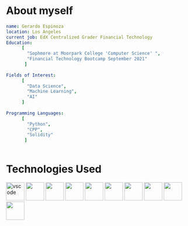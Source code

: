 
# About myself

```yaml
name: Gerardo Espinoza
location: Los Angeles
current job: EdX Centralized Grader Financial Technology
Education:
      [ 
        "Sophmore at Moorpark College 'Computer Science' ",
        "Financial Technology Bootcamp September 2021"
       ]
        
Fields of Interest:
      [
        "Data Science",
        "Machine Learning",
        "AI"        
      ]
      
Programming Languages:
      [
        "Python",
        "CPP",
        "Solidity"
       ]
   
```

# Technologies Used
<p align="left">
<img src="https://cdn.jsdelivr.net/gh/devicons/devicon/icons/python/python-original-wordmark.svg"alt="vscode" width="50" height="50"/ />   
<img src="https://cdn.jsdelivr.net/gh/devicons/devicon/icons/pandas/pandas-original-wordmark.svg" width="50" height="50" />
<img src="https://cdn.jsdelivr.net/gh/devicons/devicon/icons/solidity/solidity-plain.svg" width="50" height="50"/>
<img src="https://cdn.jsdelivr.net/gh/devicons/devicon/icons/anaconda/anaconda-original-wordmark.svg"width="50" height="50" />
<img src="https://cdn.jsdelivr.net/gh/devicons/devicon/icons/visualstudio/visualstudio-plain.svg" width="50" height="50" />
<img src="https://cdn.jsdelivr.net/gh/devicons/devicon/icons/tensorflow/tensorflow-original.svg" width="50" height="50" />
<img src="https://cdn.jsdelivr.net/gh/devicons/devicon/icons/slack/slack-original.svg"  width="50" height="50"/>
<img src="https://cdn.jsdelivr.net/gh/devicons/devicon/icons/numpy/numpy-original-wordmark.svg" width="50" height="50"/>
<img src="https://cdn.jsdelivr.net/gh/devicons/devicon/icons/jupyter/jupyter-original-wordmark.svg" width="50" height="50"/>
<img src="https://cdn.jsdelivr.net/gh/devicons/devicon/icons/cplusplus/cplusplus-original.svg" width="50" height="50"/>
          
          
          
          
          
              

 
          
</p>
